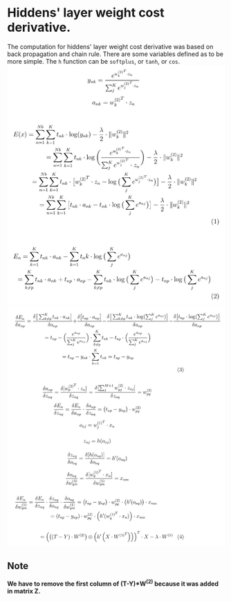 # Hiddens' layer weight cost derivative.
The computation for hiddens' layer weight cost derivative was based on back propagation and chain rule. There are some variables defined as to be more simple. The `h` function can be `softplus`, or `tanh`, or `cos`.    
![back propagation 1](back_propagation_proof_1.jpg)
![back propagation 2](back_propagation_proof_2.jpg)
## Note
__We have to remove the first column of (T-Y)*W<sup>(2)</sup> because it was added in matrix Z.__
